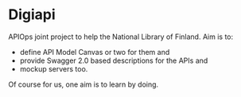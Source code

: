 # Digiapi
APIOps joint project to help the National Library of Finland. Aim is to:
* define API Model Canvas or two for them and 
* provide Swagger 2.0 based descriptions for the APIs and
* mockup servers too. 

Of course for us, one aim is to learn by doing. 
